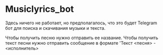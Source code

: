 # Musiclyrics_bot

Здесь ничего не работает, но предполагалось, что это будет Telegram бот для поиска и скачивания музыки и текста.

Чтобы получить песню нужно отправить ее название. Чтобы получить текст песни нужно отправить сообщение в формате 'Текст <песня> - <исполнитель>
